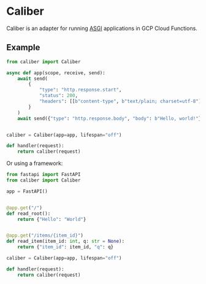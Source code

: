 # Caliber

Caliber is an adapter for running [ASGI](https://asgi.readthedocs.io/en/latest) applications in GCP Cloud Functions.

## Example

```python
from caliber import Caliber

async def app(scope, receive, send):
    await send(
        {
            "type": "http.response.start",
            "status": 200,
            "headers": [[b"content-type", b"text/plain; charset=utf-8"]],
        }
    )
    await send({"type": "http.response.body", "body": b"Hello, world!"})


caliber = Caliber(app=app, lifespan="off")

def handler(request):
    return caliber(request)
```

Or using a framework:

```python
from fastapi import FastAPI
from caliber import Caliber

app = FastAPI()


@app.get("/")
def read_root():
    return {"Hello": "World"}


@app.get("/items/{item_id}")
def read_item(item_id: int, q: str = None):
    return {"item_id": item_id, "q": q}

caliber = Caliber(app=app, lifespan="off")

def handler(request):
    return caliber(request)
```
